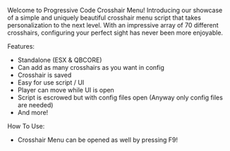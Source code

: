 Welcome to Progressive Code Crosshair Menu! Introducing our showcase of a simple and uniquely beautiful crosshair menu script that takes personalization to the next level. With an impressive array of 70 different crosshairs, configuring your perfect sight has never been more enjoyable.

Features:
- Standalone (ESX & QBCORE)
- Can add as many crosshairs as you want in config
- Crosshair is saved
- Easy for use script / UI
- Player can move while UI is open
- Script is escrowed but with config files open (Anyway only config files are needed)
- And more!

How To Use:
- Crosshair Menu can be opened as well by pressing F9!
